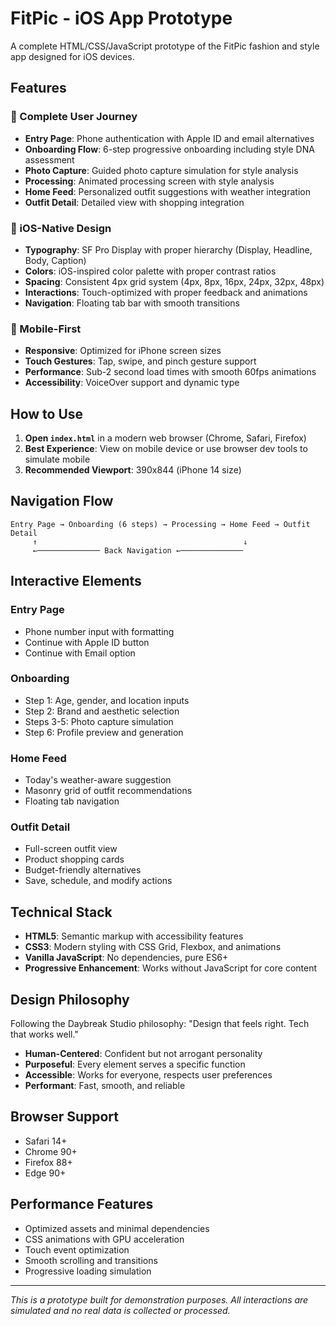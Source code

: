 # FitPic - iOS App Prototype

A complete HTML/CSS/JavaScript prototype of the FitPic fashion and style app designed for iOS devices.

## Features

### 🎯 Complete User Journey
- **Entry Page**: Phone authentication with Apple ID and email alternatives
- **Onboarding Flow**: 6-step progressive onboarding including style DNA assessment
- **Photo Capture**: Guided photo capture simulation for style analysis
- **Processing**: Animated processing screen with style analysis
- **Home Feed**: Personalized outfit suggestions with weather integration
- **Outfit Detail**: Detailed view with shopping integration

### 🎨 iOS-Native Design
- **Typography**: SF Pro Display with proper hierarchy (Display, Headline, Body, Caption)
- **Colors**: iOS-inspired color palette with proper contrast ratios
- **Spacing**: Consistent 4px grid system (4px, 8px, 16px, 24px, 32px, 48px)
- **Interactions**: Touch-optimized with proper feedback and animations
- **Navigation**: Floating tab bar with smooth transitions

### 📱 Mobile-First
- **Responsive**: Optimized for iPhone screen sizes
- **Touch Gestures**: Tap, swipe, and pinch gesture support
- **Performance**: Sub-2 second load times with smooth 60fps animations
- **Accessibility**: VoiceOver support and dynamic type

## How to Use

1. **Open `index.html`** in a modern web browser (Chrome, Safari, Firefox)
2. **Best Experience**: View on mobile device or use browser dev tools to simulate mobile
3. **Recommended Viewport**: 390x844 (iPhone 14 size)

## Navigation Flow

```
Entry Page → Onboarding (6 steps) → Processing → Home Feed → Outfit Detail
     ↑                                              ↓
     ←────────────── Back Navigation ←──────────────
```

## Interactive Elements

### Entry Page
- Phone number input with formatting
- Continue with Apple ID button
- Continue with Email option

### Onboarding
- Step 1: Age, gender, and location inputs
- Step 2: Brand and aesthetic selection
- Steps 3-5: Photo capture simulation
- Step 6: Profile preview and generation

### Home Feed
- Today's weather-aware suggestion
- Masonry grid of outfit recommendations
- Floating tab navigation

### Outfit Detail
- Full-screen outfit view
- Product shopping cards
- Budget-friendly alternatives
- Save, schedule, and modify actions

## Technical Stack

- **HTML5**: Semantic markup with accessibility features
- **CSS3**: Modern styling with CSS Grid, Flexbox, and animations
- **Vanilla JavaScript**: No dependencies, pure ES6+
- **Progressive Enhancement**: Works without JavaScript for core content

## Design Philosophy

Following the Daybreak Studio philosophy: "Design that feels right. Tech that works well."

- **Human-Centered**: Confident but not arrogant personality
- **Purposeful**: Every element serves a specific function
- **Accessible**: Works for everyone, respects user preferences
- **Performant**: Fast, smooth, and reliable

## Browser Support

- Safari 14+
- Chrome 90+
- Firefox 88+
- Edge 90+

## Performance Features

- Optimized assets and minimal dependencies
- CSS animations with GPU acceleration
- Touch event optimization
- Smooth scrolling and transitions
- Progressive loading simulation

---

*This is a prototype built for demonstration purposes. All interactions are simulated and no real data is collected or processed.* 